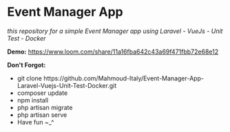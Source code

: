 # Event Manager App

<i>this repository for a simple Event Manager app using Laravel - VueJs - Unit Test - Docker</i>

<b>Demo:</b>
https://www.loom.com/share/11a16fba642c43a69f471fbb72e68e12

 
<b>Don't Forgot:</b> 
<ul>
<li> git clone https://github.com/Mahmoud-Italy/Event-Manager-App-Laravel-Vuejs-Unit-Test-Docker.git</li>
<li> composer update</li>
<li> npm install</li>
<li> php artisan migrate</li> 
<li> php artisan serve</li>
<li> Have fun ~_^ </li> 
</ul>
